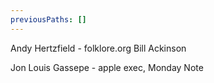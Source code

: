 ```yaml
---
previousPaths: []
---
```

Andy Hertzfield - folklore.org
Bill Ackinson

Jon Louis Gassepe - apple exec, Monday Note

